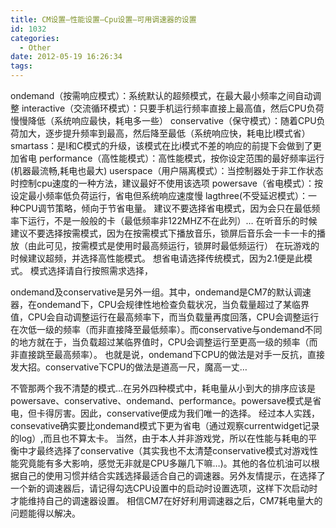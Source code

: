 ```yaml
---
title: CM设置—性能设置—Cpu设置—可用调速器的设置
id: 1032
categories:
  - Other
date: 2012-05-19 16:26:34
tags:
---
```


ondemand（按需响应模式）：系统默认的超频模式，在最大最小频率之间自动调整
 interactive（交流循环模式）：只要手机运行频率直接上最高值，然后CPU负荷慢慢降低（系统响应最快，耗电多一些）
 conservative（保守模式）：随着CPU负荷加大，逐步提升频率到最高，然后降至最低（系统响应快，耗电比I模式省）
 smartass：是I和C模式的升级，该模式在比i模式不差的响应的前提下会做到了更加省电
 performance（高性能模式）：高性能模式，按你设定范围的最好频率运行(机器最流畅,耗电也最大)
 userspace（用户隔离模式）：当控制器处于非工作状态时控制cpu速度的一种方法，建议最好不使用该选项
 powersave（省电模式）：按设定最小频率低负荷运行，省电但系统响应速度慢
 lagthree(不受延迟模式）：一种CPU调节策略，倾向于节省电量。<!--more-->
 建议不要选择省电模式，因为会只在最低频率下运行，不是一般般的卡（最低频率非122MHZ不在此列）…
 在听音乐的时候建议不要选择按需模式，因为在按需模式下播放音乐，锁屏后音乐会一卡一卡的播放（由此可见，按需模式是使用时最高频运行，锁屏时最低频运行）
 在玩游戏的时候建议超频，并选择高性能模式。
 想省电请选择传统模式，因为2.1便是此模式。
 模式选择请自行按照需求选择，

ondemand及conservative是另外一组。其中，ondemand是CM7的默认调速器，在ondemand下，CPU会规律性地检查负载状况，当负载量超过了某临界值，CPU会自动调整运行在最高频率下，而当负载量再度回落，CPU会调整运行在次低一级的频率（而非直接降至最低频率）。而conservative与ondemand不同的地方就在于，当负载超过某临界值时，CPU会调整运行至更高一级的频率（而非直接跳至最高频率）。
 也就是说，ondemand下CPU的做法是对手一反抗，直接发大招。conservative下CPU的做法是道高一尺，魔高一丈…

 不管那两个我不清楚的模式…在另外四种模式中，耗电量从小到大的排序应该是powersave、conservative、ondemand、performance。powersave模式是省电，但卡得厉害。因此，conservative便成为我们唯一的选择。
 经过本人实践，consevative确实要比ondemand模式下更为省电（通过观察currentwidget记录的log）,而且也不算太卡。
 当然，由于本人并非游戏党，所以在性能与耗电的平衡中才最终选择了conservative（其实我也不太清楚conservative模式对游戏性能究竟能有多大影响，感觉无非就是CPU多蹦几下嘛…)。其他的各位机油可以根据自己的使用习惯并结合实践选择最适合自己的调速器。另外友情提示，在选择了一个新的调速器后，请记得勾选CPU设置中的启动时设置选项，这样下次启动时才能维持自己的调速器设置。
相信CM7在好好利用调速器之后，CM7耗电量大的问题能得以解决。